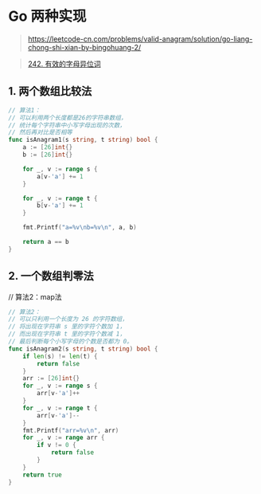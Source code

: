 # Go 两种实现

> https://leetcode-cn.com/problems/valid-anagram/solution/go-liang-chong-shi-xian-by-bingohuang-2/

> [242. 有效的字母异位词](https://leetcode-cn.com/problems/valid-anagram/)

## 1. 两个数组比较法
```go
// 算法1：
// 可以利用两个长度都是26的字符串数组，
// 统计每个字符串中小写字母出现的次数，
// 然后再对比是否相等
func isAnagram1(s string, t string) bool {
	a := [26]int{}
	b := [26]int{}

	for _, v := range s {
		a[v-'a'] += 1
	}

	for _, v := range t {
		b[v-'a'] += 1
	}

	fmt.Printf("a=%v\nb=%v\n", a, b)

	return a == b
}
```
## 2. 一个数组判零法
// 算法2：map法
```go
// 算法2：
// 可以只利用一个长度为 26 的字符数组，
// 将出现在字符串 s 里的字符个数加 1，
// 而出现在字符串 t 里的字符个数减 1，
// 最后判断每个小写字母的个数是否都为 0。
func isAnagram2(s string, t string) bool {
	if len(s) != len(t) {
		return false
	}
	arr := [26]int{}
	for _, v := range s {
		arr[v-'a']++
	}
	for _, v := range t {
		arr[v-'a']--
	}
	fmt.Printf("arr=%v\n", arr)
	for _, v := range arr {
		if v != 0 {
			return false
		}
	}
	return true
}
```